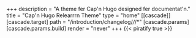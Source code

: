 +++
description = "A theme fer Cap'n Hugo designed fer documentat'n."
title = "Cap'n Hugo Relearrrn Theme"
type = "home"
[[cascade]]
	[cascade.target]
		path = "/introduction/changelog/*/*/*"
	[cascade.params]
		[cascade.params.build]
			render = "never"
+++
{{< piratify true >}}